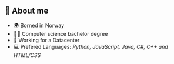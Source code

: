 ## 🫡 About me
- 🌍 Borned in Norway
- 🧑‍🎓 Computer science bachelor degree
- 🏢 Working for a Datacenter
- 💻 Prefered Languages: *Python, JavaScript, Java, C#, C++ and HTML/CSS* 

